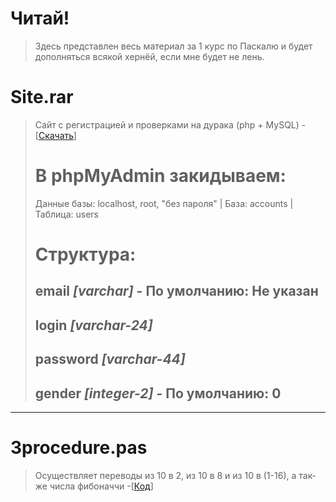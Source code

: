 # Читай!
> Здесь представлен весь материал за 1 курс по Паскалю и будет дополняться всякой хернёй, если мне будет не лень.

# Site.rar 
> Сайт с регистрацией и проверками на дурака (php + MySQL) - [[Скачать](https://github.com/morozovxc/code-pascal/blob/main/Site.rar "Сайт")] 
># В phpMyAdmin закидываем:
> Данные базы: localhost, root, "без пароля" | База: accounts | Таблица: users
># Структура:
> email *[varchar]* - По умолчанию: Не указан
> ---
> login *[varchar-24]*
> ---
> password *[varchar-44]*
> ---
> gender *[integer-2]* - По умолчанию: 0
> ---
---
# 3procedure.pas
> Осуществляет переводы из 10 в 2, из 10 в 8 и из 10 в (1-16), а так-же числа фибоначчи -[[Код](https://github.com/morozovxc/code-pascal/blob/main/3procedure.pas "Код")]
